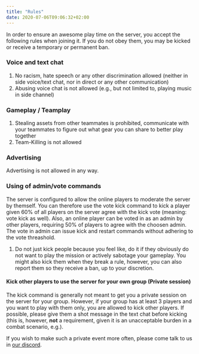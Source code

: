 ```yaml
---
title: "Rules"
date: 2020-07-06T09:06:32+02:00
---
```


In order to ensure an awesome play time on the server, you accept the following rules when joining it.
If you do not obey them, you may be kicked or receive a temporary or permanent ban.

### Voice and text chat
1. No racism, hate speech or any other discrimination allowed (neither in side voice/text chat, nor in direct or any other communication)
2. Abusing voice chat is not allowed (e.g., but not limited to, playing music in side channel)

### Gameplay / Teamplay
1. Stealing assets from other teammates is prohibited, communicate with your teammates to figure out what gear you can share to better play together
2. Team-Killing is not allowed

### Advertising
Advertising is not allowed in any way.

### Using of admin/vote commands
The server is configured to allow the online players to moderate the server by themself.
You can therefore use the vote kick command to kick a player given 60% of all players on the server agree with the kick vote (meaning: vote kick as well).
Also, an online player can be voted in as an admin by other players, requiring 50% of players to agree with the choosen admin.
The vote in admin can issue kick and restart commands without adhering to the vote threashold.

1. Do not just kick people because you feel like, do it if they obviously do not want to play the mission or actively sabotage your gameplay. You might also kick them when they break a rule, however, you can also report them so they receive a ban, up to your discretion.

#### Kick other players to use the server for your own group (Private session)
The kick command is generally not meant to get you a private session on the server for your group.
However, if your group has at least 3 players and you want to play with them only, you are allowed to kick other players.
If possible, please give them a shot message in the text chat before kicking (this is, however, **not** a requirement, given it is an unacceptable burden in a combat scenario, e.g.).

If you wish to make such a private event more often, please come talk to us in [our discord](https://go2tech.de/discord).
